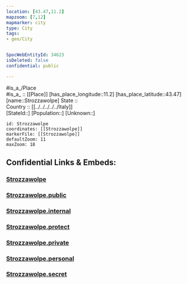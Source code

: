 ```yaml
---
location: [43.47,11.2] 
mapzoom: [7,12] 
mapmarker: city 
type: City
tags:
- geo/City


SpocWebEntityId: 34623
isDeleted: false
confidential: public

---
```

#is_a_/Place  
#is_a_ :: [[Place]] 
[has_place_longitude::11.2] 
[has_place_latitude::43.47] 
[name::Strozzawolpe] 
State ::  
Country :: [[../../../../../Italy]]  
[StateId::] 
[Population::] 
[Unknown::] 


```leaflet
id: Strozzawolpe
coordinates: [[Strozzawolpe]] 
markerFile: [[Strozzawolpe]] 
defaultZoom: 11 
maxZoom: 18
```


## Confidential Links & Embeds: 

### [Strozzawolpe](/_Standards/Earth/Continent/Europe/Europe~South/Italy/regions~Italy/Tuscany/Siena.Province/City/Strozzawolpe.md) 

### [Strozzawolpe.public](/_public/Earth/Continent/Europe/Europe~South/Italy/regions~Italy/Tuscany/Siena.Province/City/Strozzawolpe.public.md) 

### [Strozzawolpe.internal](/_internal/Earth/Continent/Europe/Europe~South/Italy/regions~Italy/Tuscany/Siena.Province/City/Strozzawolpe.internal.md) 

### [Strozzawolpe.protect](/_protect/Earth/Continent/Europe/Europe~South/Italy/regions~Italy/Tuscany/Siena.Province/City/Strozzawolpe.protect.md) 

### [Strozzawolpe.private](/_private/Earth/Continent/Europe/Europe~South/Italy/regions~Italy/Tuscany/Siena.Province/City/Strozzawolpe.private.md) 

### [Strozzawolpe.personal](/_personal/Earth/Continent/Europe/Europe~South/Italy/regions~Italy/Tuscany/Siena.Province/City/Strozzawolpe.personal.md) 

### [Strozzawolpe.secret](/_secret/Earth/Continent/Europe/Europe~South/Italy/regions~Italy/Tuscany/Siena.Province/City/Strozzawolpe.secret.md)


